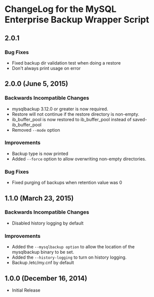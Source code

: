 # ChangeLog for the MySQL Enterprise Backup Wrapper Script 

## 2.0.1

### Bug Fixes
  - Fixed backup dir validation test when doing a restore
  - Don't always print usage on error

## 2.0.0 (June 5, 2015)

### Backwards Incompatible Changes
  - mysqlbackup 3.12.0 or greater is now required.
  - Restore will not continue if the restore directory is non-empty.
  - ib_buffer_pool is now restored to ib_buffer_pool instead of saved-ib_buffer_pool
  - Removed `--mode` option

### Improvements
  - Backup type is now printed
  - Added `--force` option to allow overwriting non-empty directories.
  
### Bug Fixes
  - Fixed purging of backups when retention value was 0

## 1.1.0 (March 23, 2015)

### Backwards Incompatible Changes
  - Disabled history logging by default

### Improvements
  - Added the `--mysqlbackup option` to allow the location of the mysqlbackup binary to be set.
  - Added the `--history-logging` to turn on history logging.
  - Backup /etc/my.cnf by default

## 1.0.0 (December 16, 2014)

  - Initial Release

